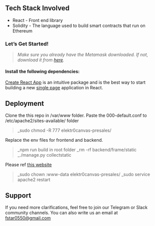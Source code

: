 ## Tech Stack Involved

- React    - Front end library
- Solidity - The language used to build smart contracts that run on Ethereum

### Let’s Get Started!

>_Make sure you already have the Metamask downloaded. If not, download it from  [here](https://metamask.io/)._

#### Install the following dependencies:
[Create React App](https://github.com/facebookincubator/create-react-app) is an intuitive package and is the best way to start building a new  [single page](https://reactjs.org/docs/glossary.html#single-page-application)  application in React.

## Deployment
Clone the this repo in /var/www folder.
Paste the 000-default.conf to /etc/apache2/sites-available/ folder
>_sudo chmod -R 777 elektr0canvas-presales/

Replace the env files for frontend and backend.
>_npm run build in root folder
>_rm -rf backend/frame/static
>_./manage.py collectstatic

Please ref [this website](https://www.digitalocean.com/community/tutorials/how-to-serve-django-applications-with-apache-and-mod_wsgi-on-ubuntu-14-04)

>_sudo chown :www-data elektr0canvas-presales/
>_sudo service apache2 restart

## Support

If you need more clarifications, feel free to join our Telegram or Slack community channels. You can also write us an email at [fstar0550@gmail.com](mailto:fstar0550@gmail.com)
